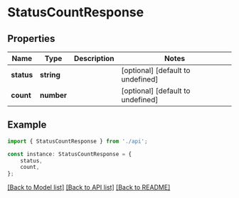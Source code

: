 # StatusCountResponse


## Properties

Name | Type | Description | Notes
------------ | ------------- | ------------- | -------------
**status** | **string** |  | [optional] [default to undefined]
**count** | **number** |  | [optional] [default to undefined]

## Example

```typescript
import { StatusCountResponse } from './api';

const instance: StatusCountResponse = {
    status,
    count,
};
```

[[Back to Model list]](../README.md#documentation-for-models) [[Back to API list]](../README.md#documentation-for-api-endpoints) [[Back to README]](../README.md)
